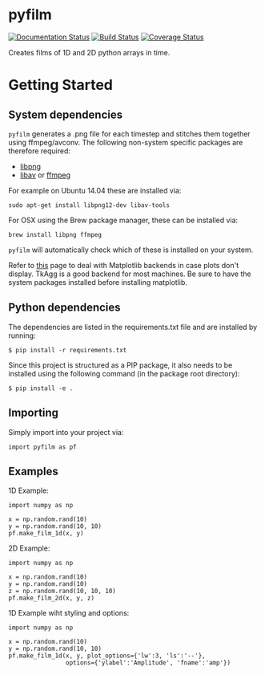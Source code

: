 pyfilm
======

[![Documentation Status](https://readthedocs.org/projects/pyfilm/badge/?version=latest)](https://readthedocs.org/projects/pyfilm/?badge=latest)
[![Build Status](https://travis-ci.org/ferdinandvwyk/pyfilm.svg?branch=master)](https://travis-ci.org/ferdinandvwyk/pyfilm)
[![Coverage Status](https://coveralls.io/repos/ferdinandvwyk/pyfilm/badge.svg?branch=master&service=github)](https://coveralls.io/github/ferdinandvwyk/pyfilm?branch=master)

Creates films of 1D and 2D python arrays in time.

Getting Started
===============

System dependencies
-------------------

`pyfilm` generates a .png file for each timestep and stitches them together using
ffmpeg/avconv. The following non-system specific packages are therefore 
required:

* [libpng](www.libpng.org/pub/png/libpng.html)
* [libav](https://libav.org/) or [ffmpeg](https://www.ffmpeg.org/)

For example on Ubuntu 14.04 these are installed via:

    sudo apt-get install libpng12-dev libav-tools

For OSX using the Brew package manager, these can be installed via:

    brew install libpng ffmpeg

`pyfilm` will automatically check which of these is installed on your system.

Refer to [this](http://matplotlib.org/faq/usage_faq.html#what-is-a-backend) 
page to deal with Matplotlib backends in case plots don't display. TkAgg is a
good backend for most machines. Be sure to have the system packages installed 
before installing matplotlib.

Python dependencies
-------------------

The dependencies are listed in the requirements.txt file and are installed by
running:

    $ pip install -r requirements.txt

Since this project is structured as a PIP package, it also needs to be installed
using the following command (in the package root directory):

    $ pip install -e .

Importing
---------

Simply import into your project via:

    import pyfilm as pf

Examples
--------

1D Example:

    import numpy as np

    x = np.random.rand(10)
    y = np.random.rand(10, 10)
    pf.make_film_1d(x, y)

2D Example:

    import numpy as np

    x = np.random.rand(10)
    y = np.random.rand(10)
    z = np.random.rand(10, 10, 10)
    pf.make_film_2d(x, y, z)

1D Example wiht styling and options:

    import numpy as np

    x = np.random.rand(10)
    y = np.random.rand(10, 10)
    pf.make_film_1d(x, y, plot_options={'lw':3, 'ls':'--'}, 
                    options={'ylabel':'Amplitude', 'fname':'amp'})















